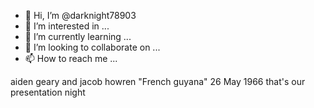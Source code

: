 - 👋 Hi, I’m @darknight78903
- 👀 I’m interested in ...
- 🌱 I’m currently learning ...
- 💞️ I’m looking to collaborate on ...
- 📫 How to reach me ...

<!---
darknight78903/darknight78903 is a ✨ special ✨ repository because its `README.md` (this file) appears on your GitHub profile.
You can click the Preview link to take a look at your changes.
---> 
 aiden geary and jacob howren 
"French guyana"
26 May 1966
that's our presentation
night
